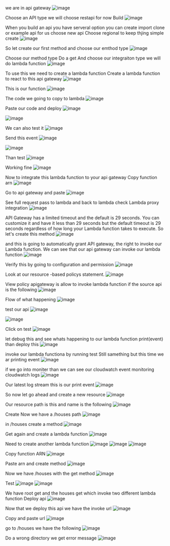 we are in api gateway
![image](https://github.com/VietTheBarbarian/AWS-Security-Stuff/assets/56415307/1cc65d39-b8c1-4738-92ef-c4682bb97b3e)

Choose an API type 
we will choose restapi for now 
Build
![image](https://github.com/VietTheBarbarian/AWS-Security-Stuff/assets/56415307/bd321831-dff0-4888-b9b8-a1713c875c2b)

When you build an api you have serveral option you can create import clone or example api
for us choose new api
Choose regional to keep thjing simple create 
![image](https://github.com/VietTheBarbarian/AWS-Security-Stuff/assets/56415307/24318a65-f24a-4945-81e8-839db8c9e033)

So let create our first method and choose our emthod type 
![image](https://github.com/VietTheBarbarian/AWS-Security-Stuff/assets/56415307/f05fc6c0-cea2-41df-98e4-dd5461e946ff)

Choose our method type 
Do a get 
And choose our integraiton type we will do lambda function
![image](https://github.com/VietTheBarbarian/AWS-Security-Stuff/assets/56415307/2b9388c3-d17b-4e30-a0fb-18e59fb5ce3d)

To use this we need to create a lambda function
Create a lambda function to react to this api gateway
![image](https://github.com/VietTheBarbarian/AWS-Security-Stuff/assets/56415307/596decfd-5107-43b3-b9fb-dd9392b678df)

This is our function
![image](https://github.com/VietTheBarbarian/AWS-Security-Stuff/assets/56415307/4df214ed-06ed-4a09-ae31-01d314f4aa81)

The code we going to copy to lambda
![image](https://github.com/VietTheBarbarian/AWS-Security-Stuff/assets/56415307/5faaff2e-8362-405e-a8df-66755af9af63)

Paste our code and deploy
![image](https://github.com/VietTheBarbarian/AWS-Security-Stuff/assets/56415307/1f120c05-fd4f-43a5-9054-71467451b653)


![image](https://github.com/VietTheBarbarian/AWS-Security-Stuff/assets/56415307/bda2eddb-d136-41d7-964d-aae96acefccc)

We can also test it 
![image](https://github.com/VietTheBarbarian/AWS-Security-Stuff/assets/56415307/b8894b65-ad28-4fcc-b23b-6f2ca3f83551)

Send this event
![image](https://github.com/VietTheBarbarian/AWS-Security-Stuff/assets/56415307/67aeb2b0-7561-48a2-94e7-13c33e696341)

![image](https://github.com/VietTheBarbarian/AWS-Security-Stuff/assets/56415307/3f537a52-6b11-4a1c-8030-d4cc46bb1b33)

Than test
![image](https://github.com/VietTheBarbarian/AWS-Security-Stuff/assets/56415307/55151971-7799-440b-aee6-77596b48c840)

Working fine
![image](https://github.com/VietTheBarbarian/AWS-Security-Stuff/assets/56415307/1590c0f0-0d88-435b-a24e-09c4d395e9f3)

Now to integrate this lambda function to your api gateway 
Copy function arn
![image](https://github.com/VietTheBarbarian/AWS-Security-Stuff/assets/56415307/c921c2f9-f5b5-4fb8-a3d7-80e9f6f18202)

Go to api gateway and paste 
![image](https://github.com/VietTheBarbarian/AWS-Security-Stuff/assets/56415307/a883c5aa-c505-4dc5-88f6-c055ee977bf4)

See full request pass to lambda and back to lambda check 
Lambda proxy integration 
![image](https://github.com/VietTheBarbarian/AWS-Security-Stuff/assets/56415307/fcc0f3c1-7432-47eb-8c77-9022d98050e1)

API Gateway has a limited timeout
and the default is 29 seconds.
You can customize it and have it less than 29 seconds
but the default timeout is 29 seconds regardless
of how long your Lambda function takes to execute.
So let's create this method
![image](https://github.com/VietTheBarbarian/AWS-Security-Stuff/assets/56415307/ad9d376c-f0f3-4105-8887-345e1394de05)

and this is going to automatically grant API gateway,
the right to invoke our Lambda function.
We can see that our api gateway can invoke our lambda function
![image](https://github.com/VietTheBarbarian/AWS-Security-Stuff/assets/56415307/bcd430f1-83d4-46c0-9103-e8343ebb58c3)

Verify  this by going to configuration and permission 
![image](https://github.com/VietTheBarbarian/AWS-Security-Stuff/assets/56415307/f4ff9d1d-d2e8-483a-85fd-79fae410b7ed)

Look at our resource -based policys statement.
![image](https://github.com/VietTheBarbarian/AWS-Security-Stuff/assets/56415307/1b471f27-f7d6-4716-afd7-8947b5006bd8)

View policy
apigateway is allow to invoke lambda function if the source api is the following
![image](https://github.com/VietTheBarbarian/AWS-Security-Stuff/assets/56415307/936b0879-2091-4d61-b71d-52184c5011e8)

Flow of what happening
![image](https://github.com/VietTheBarbarian/AWS-Security-Stuff/assets/56415307/3de0de18-854c-40b4-b69a-e0b9f3262a45)

test our api 
![image](https://github.com/VietTheBarbarian/AWS-Security-Stuff/assets/56415307/d3a77235-f073-4304-933d-7775f4d4a589)

![image](https://github.com/VietTheBarbarian/AWS-Security-Stuff/assets/56415307/91b046ac-af6a-47c8-b1d4-0cb6c7bc3528)

Click on test
![image](https://github.com/VietTheBarbarian/AWS-Security-Stuff/assets/56415307/6c0663c9-dc26-41d9-89cf-e63a576691c1)

let debug this and see whats happening to our lambda function
print(event) than deploy this
![image](https://github.com/VietTheBarbarian/AWS-Security-Stuff/assets/56415307/fb4e7177-fd7f-4eb1-a0fb-10369f0dd933)

invoke our lambda functiona by running test
Still samething but this time we ar printing  event 
![image](https://github.com/VietTheBarbarian/AWS-Security-Stuff/assets/56415307/c288e919-f0d0-44c0-ad31-1fa5d6d32c5c)

if we go into moniter than we can see our cloudwatch event
monitoring 
cloudwatch logs
![image](https://github.com/VietTheBarbarian/AWS-Security-Stuff/assets/56415307/4015ee36-8bb0-4485-94df-861b2ce40541)

Our latest log stream
this is our print event 
![image](https://github.com/VietTheBarbarian/AWS-Security-Stuff/assets/56415307/f52dabf7-42fd-454b-883c-6dd7d5d5fedc)

So now let go ahead and create a new resource
![image](https://github.com/VietTheBarbarian/AWS-Security-Stuff/assets/56415307/3499ea8f-db0b-4db3-9ac4-f1826fd7f499)

Our resource path is this and name is the following
![image](https://github.com/VietTheBarbarian/AWS-Security-Stuff/assets/56415307/a10762b0-d2ea-415b-8468-f7f3a3854c52)

Create 
Now we have a /houses path
![image](https://github.com/VietTheBarbarian/AWS-Security-Stuff/assets/56415307/ed9ea2c9-81b6-416c-9fe6-1fa3cbfc9d6b)

in /houses create a method
![image](https://github.com/VietTheBarbarian/AWS-Security-Stuff/assets/56415307/479549e2-6278-438f-8811-4751bed0a861)

Get again and create a lambda function
![image](https://github.com/VietTheBarbarian/AWS-Security-Stuff/assets/56415307/18a72362-17d0-4724-a1ac-ce6c64496af3)

Need to create another lambda function
![image](https://github.com/VietTheBarbarian/AWS-Security-Stuff/assets/56415307/6f53fbc6-d4a1-4950-b3ba-f77b327ea638)
![image](https://github.com/VietTheBarbarian/AWS-Security-Stuff/assets/56415307/9e775370-7b16-422f-8cd5-321c7022cb49)
![image](https://github.com/VietTheBarbarian/AWS-Security-Stuff/assets/56415307/1fe68088-3cdb-48d8-a6c4-6ac97b4a5a55)

Copy function ARN
![image](https://github.com/VietTheBarbarian/AWS-Security-Stuff/assets/56415307/6e06ba08-09d9-4baf-9d8a-f36aa594fe49)

Paste arn and create method
![image](https://github.com/VietTheBarbarian/AWS-Security-Stuff/assets/56415307/02c8af0a-d688-4eb7-bfea-3e79b172ddf5)

Now we have /houses with the get method
![image](https://github.com/VietTheBarbarian/AWS-Security-Stuff/assets/56415307/7c673e24-41cf-4d84-aae9-b6768ead32e6)

Test 
![image](https://github.com/VietTheBarbarian/AWS-Security-Stuff/assets/56415307/5386a700-1271-41cc-919c-3e00f3332b29)
![image](https://github.com/VietTheBarbarian/AWS-Security-Stuff/assets/56415307/47122d9d-aefa-4392-ba19-83f16629af87)


We have root get and the houses get which invoke two different lambda function
Deploy api
![image](https://github.com/VietTheBarbarian/AWS-Security-Stuff/assets/56415307/8e04f7ac-5ca0-41f9-8a6a-b0019dafff80)

Now that we deploy this api we have the invoke url
![image](https://github.com/VietTheBarbarian/AWS-Security-Stuff/assets/56415307/6859eb6a-77d7-44e5-80ed-c067cd23ad91)

Copy and paste url
![image](https://github.com/VietTheBarbarian/AWS-Security-Stuff/assets/56415307/c0f4cb51-be31-464b-a52b-f120e8264312)

go to /houses we have the following
![image](https://github.com/VietTheBarbarian/AWS-Security-Stuff/assets/56415307/a2b70841-d96a-4e98-9b53-56b03f0d178a)

Do a wrong directory we get error message
![image](https://github.com/VietTheBarbarian/AWS-Security-Stuff/assets/56415307/cbf05f23-0c06-4ea7-9ca1-3f46dcd62a24)

